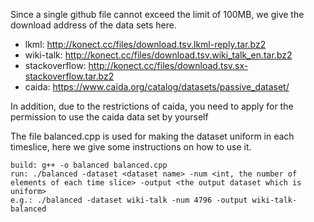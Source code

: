 Since a single github file cannot exceed the limit of 100MB, we give the download address of the data sets here.

+ lkml: http://konect.cc/files/download.tsv.lkml-reply.tar.bz2
+ wiki-talk: http://konect.cc/files/download.tsv.wiki_talk_en.tar.bz2
+ stackoverflow: http://konect.cc/files/download.tsv.sx-stackoverflow.tar.bz2
+ caida: https://www.caida.org/catalog/datasets/passive_dataset/

In addition, due to the restrictions of caida, you need to apply for the permission to use the caida data set by yourself

The file balanced.cpp is used for making the dataset uniform in each timeslice, here we give some instructions on how to use it.
``` code
build: g++ -o balanced balanced.cpp
run: ./balanced -dataset <dataset name> -num <int, the number of elements of each time slice> -output <the output dataset which is uniform>
e.g.: ./balanced -dataset wiki-talk -num 4796 -output wiki-talk-balanced
```